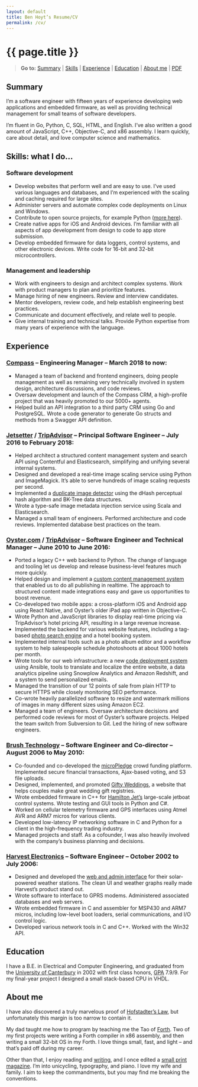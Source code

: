 ```yaml
---
layout: default
title: Ben Hoyt’s Resume/CV
permalink: /cv/
---
```

<h1 id="ben-hoyts-resumecv" class="no-print">{{ page.title }}</h1>

<blockquote>
 <p class="no-print"><b>Go to:</b>
  <a href="#summary">Summary</a> |
  <a href="#skills-what-i-do">Skills</a> |
  <a href="#experience">Experience</a> |
  <a href="#education">Education</a> |
  <a href="#about-me">About me</a> |
  <a href="/cv/ben-hoyt-cv-resume.pdf" title="PDF version of my resume / CV">PDF</a>
 </p>
</blockquote>


## Summary

I’m a software engineer with fifteen years of experience developing web applications and embedded firmware, as well as providing technical management for small teams of software developers.

I’m fluent in Go, Python, C, SQL, HTML, and English. I’ve also written a good amount of JavaScript, C++, Objective-C, and x86 assembly. I learn quickly, care about detail, and love computer science and mathematics.


## Skills: what I do...

### Software development

* Develop websites that perform well and are easy to use. I’ve used various languages and databases, and I’m experienced with the scaling and caching required for large sites.
* Administer servers and automate complex code deployments on Linux and Windows.
* Contribute to open source projects, for example Python ([more here](/projects/)).
* Create native apps for iOS and Android devices. I’m familiar with all aspects of app development from design to code to app store submission.
* Develop embedded firmware for data loggers, control systems, and other electronic devices. Write code for 16-bit and 32-bit microcontrollers.

### Management and leadership

* Work with engineers to design and architect complex systems. Work with product managers to plan and prioritize features.
* Manage hiring of new engineers. Review and interview candidates.
* Mentor developers, review code, and help establish engineering best practices.
* Communicate and document effectively, and relate well to people.
* Give internal training and technical talks. Provide Python expertise from many years of experience with the language.


## Experience

### [Compass](https://www.compass.com/) &ndash; Engineering Manager &ndash; March 2018 to now:

* Managed a team of backend and frontend engineers, doing people management as well as remaining very technically involved in system design, architecture discussions, and code reviews.
* Oversaw development and launch of the Compass CRM, a high-profile project that was heavily promoted to our 5000+ agents.
* Helped build an API integration to a third party CRM using Go and PostgreSQL. Wrote a code generator to generate Go structs and methods from a Swagger API definition.

<!-- Drove internal effort to switch 150 engineers from using Gerrit to GitHub PRs for code review. -->

### [Jetsetter](https://www.jetsetter.com/) / [**TripAdvisor**](https://www.tripadvisor.com/) &ndash; Principal Software Engineer &ndash; July 2016 to February 2018:

* Helped architect a structured content management system and search API using Contentful and Elasticsearch, simplifying and unifying several internal systems.
* Designed and developed a real-time image scaling service using Python and ImageMagick. It’s able to serve hundreds of image scaling requests per second.
* Implemented a [duplicate image detector](/writings/duplicate-image-detection/) using the dHash perceptual hash algorithm and BK-Tree data structures.
* Wrote a type-safe image metadata injection service using Scala and Elasticsearch.
* Managed a small team of engineers. Performed architecture and code reviews. Implemented database best practices on the team.


### [Oyster.com](https://www.oyster.com/) / [**TripAdvisor**](https://www.tripadvisor.com/) &ndash; Software Engineer and Technical Manager &ndash; June 2010 to June 2016:

* Ported a legacy C++ web backend to Python. The change of language and tooling let us develop and release business-level features much more quickly.
* Helped design and implement a [custom content management system](http://tech.oyster.com/when-building-your-own-cms-is-the-right-choice/) that enabled us to do all publishing in realtime. The approach to structured content made integrations easy and gave us opportunities to boost revenue.
* Co-developed two mobile apps: a cross-platform iOS and Android app using React Native, and Oyster’s older iPad app written in Objective-C.
* Wrote Python and JavaScript libraries to display real-time pricing via TripAdvisor’s hotel pricing API, resulting in a large revenue increase.
* Implemented the backend for various website features, including a tag-based [photo search engine](/writings/how-our-photo-search-engine-really-works/) and a hotel booking system.
* Implemented internal tools such as a photo album editor and a workflow system to help salespeople schedule photoshoots at about 1000 hotels per month.
* Wrote tools for our web infrastructure: a new [code deployment system](/writings/using-ansible-to-restore-developer-sanity/) using Ansible, tools to translate and localize the entire website, a data analytics pipeline using Snowplow Analytics and Amazon Redshift, and a system to send personalized emails.
* Managed the transition of our 12 points of sale from plain HTTP to secure HTTPS while closely monitoring SEO performance.
* Co-wrote heavily parallelized software to resize and watermark millions of images in many different sizes using Amazon EC2.
* Managed a team of engineers. Oversaw architecture decisions and performed code reviews for most of Oyster’s software projects. Helped the team switch from Subversion to Git. Led the hiring of new software engineers.


### [Brush Technology](https://brush.co.nz/) &ndash; Software Engineer and Co-director &ndash; August 2006 to May 2010:

* Co-founded and co-developed the [microPledge](http://micropledge.brush.co.nz/) crowd funding platform. Implemented secure financial transactions, Ajax-based voting, and S3 file uploads.
* Designed, implemented, and promoted [Gifty Weddings](https://giftyweddings.com/), a website that helps couples make great wedding gift registries.
* Wrote embedded firmware in C++ for [Hamilton Jet’s](https://www.hamiltonjet.com/) large-scale jetboat control systems. Wrote testing and GUI tools in Python and C#.
* Worked on cellular telemetry firmware and GPS interfaces using Atmel AVR and ARM7 micros for various clients.
* Developed low-latency IP networking software in C and Python for a client in the high-frequency trading industry.
* Managed projects and staff. As a cofounder, I was also heavily involved with the company’s business planning and decisions.


### [Harvest Electronics](http://www.harvest.com/) &ndash; Software Engineer &ndash; October 2002 to July 2006:

* Designed and developed the [web and admin interface](https://live.harvest.com/) for their solar-powered weather stations. The clean UI and weather graphs really made Harvest’s product stand out.
* Wrote software to interface to GPRS modems. Administered associated databases and web servers.
* Wrote embedded firmware in C and assembler for MSP430 and ARM7 micros, including low-level boot loaders, serial communications, and I/O control logic.
* Developed various network tools in C and C++. Worked with the Win32 API.


## Education

I have a B.E. in Electrical and Computer Engineering, and graduated from the [University of Canterbury](http://www.canterbury.ac.nz/) in 2002 with first class honors, [GPA](https://www.canterbury.ac.nz/study/qualifications-and-courses/glossary-of-terms/#g "Scale: A+ is 9, D is 0")&nbsp;7.9/9. For my final-year project I designed a small stack-based CPU in VHDL.


## About me

<p class="right-callout">I have also discovered a truly marvelous proof of <a href="https://en.wikipedia.org/wiki/Hofstadter's_law">Hofstadter’s Law</a>, but unfortunately this margin is too narrow to contain it.</p>

My dad taught me how to program by teaching me the Tao of [Forth](https://en.wikipedia.org/wiki/Forth_(programming_language)). Two of my first projects were writing a Forth compiler in x86 assembly, and then writing a small 32-bit OS in my Forth. I love things small, fast, and light&nbsp;&ndash; and that’s paid off during my career.

Other than that, I enjoy reading and [writing](/writings/), and I once edited a [small print magazine](/prism-magazine/). I’m into unicycling, typography, and piano. I love my wife and family. I aim to keep the commandments, but you may find me breaking the conventions.
